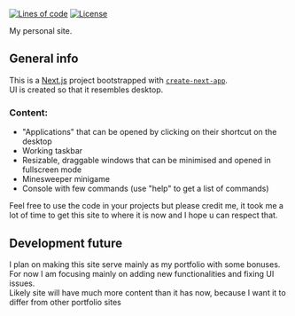 [![Lines of code](https://tokei.rs/b1/github/Szczurox/szczurox.github.io)](https://github.com/Szczurox/szczurox.github.io)
[![License](https://img.shields.io/github/license/Szczurox/szczurox.github.io?service=github)](https://github.com/Szczurox/szczurox.github.io/blob/main/LICENSE)

My personal site.   

## General info   
This is a [Next.js](https://nextjs.org/) project bootstrapped with [`create-next-app`](https://github.com/vercel/next.js/tree/canary/packages/create-next-app).   
UI is created so that it resembles desktop.   

### Content:
- "Applications" that can be opened by clicking on their shortcut on the desktop
- Working taskbar
- Resizable, draggable windows that can be minimised and opened in fullscreen mode
- Minesweeper minigame
- Console with few commands (use "help" to get a list of commands)   
   
Feel free to use the code in your projects but please credit me, it took me a lot of time to get this site to where it is now and I hope u can respect that.   

## Development future
I plan on making this site serve mainly as my portfolio with some bonuses.   
For now I am focusing mainly on adding new functionalities and fixing UI issues.   
Likely site will have much more content than it has now, because I want it to differ from other portfolio sites
